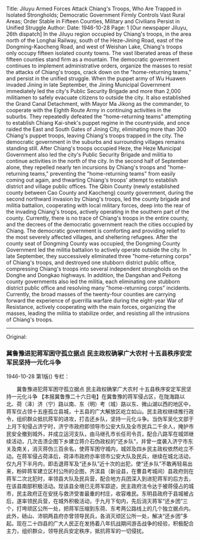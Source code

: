 Title: Jiluyu Armed Forces Attack Chiang's Troops, Who Are Trapped in Isolated Strongholds; Democratic Government Firmly Controls Vast Rural Areas; Order Stable in Fifteen Counties, Military and Civilians Persist in Unified Struggle
Author:
Date: 1946-10-28
Page: 1
[Our newspaper Jiluyu, 26th dispatch] In the Jiluyu region occupied by Chiang's troops, in the area north of the Longhai Railway, south of the Heze-Jining Road, east of the Dongming-Kaocheng Road, and west of Weishan Lake, Chiang's troops only occupy fifteen isolated county towns. The vast liberated areas of these fifteen counties stand firm as a mountain. The democratic government continues to implement administrative orders, organize the masses to resist the attacks of Chiang's troops, crack down on the "home-returning teams," and persist in the unified struggle. When the puppet army of Wu Huawen invaded Jining in late September, the Jining Municipal Government immediately led the city's Public Security Brigade and more than 2,000 militiamen to safely evacuate citizens to outside the city. It also established the Grand Canal Detachment, with Mayor Ma Jikong as the commander, to cooperate with the Eighth Route Army in continuing activities in the suburbs. They repeatedly defeated the "home-returning teams" attempting to establish Chiang Kai-shek's puppet regime in the countryside, and once raided the East and South Gates of Jining City, eliminating more than 300 Chiang's puppet troops, leaving Chiang's troops trapped in the city. The democratic government in the suburbs and surrounding villages remains standing still. After Chiang's troops occupied Heze, the Heze Municipal Government also led the city's Public Security Brigade and militia to continue activities in the north of the city. In the second half of September alone, they repelled nearly ten incursions by Chiang's troops and "home-returning teams," preventing the "home-returning teams" from easily coming out again, and thwarting Chiang's troops' attempt to establish district and village public offices. The Qibin County (newly established county between Cao County and Kaocheng) county government, during the second northward invasion by Chiang's troops, led the county brigade and militia battalion, cooperating with local military forces, deep into the rear of the invading Chiang's troops, actively operating in the southern part of the county. Currently, there is no trace of Chiang's troops in the entire county, and the decrees of the democratic government reach the cities occupied by Chiang. The democratic government is comforting and providing relief to the most severely affected villages, and sheltering refugees. After the county seat of Dongming County was occupied, the Dongming County Government led the militia battalion to actively operate outside the city. In late September, they successively eliminated three "home-returning corps" of Chiang's troops, and destroyed one stubborn district public office, compressing Chiang's troops into several independent strongholds on the Donghe and Dongkao highways. In addition, the Dangshan and Peitong county governments also led the militia, each eliminating one stubborn district public office and resolving many "home-returning corps" incidents. Currently, the broad masses of the twenty-four counties are carrying forward the experience of guerrilla warfare during the eight-year War of Resistance, actively cooperating with the main forces, organizing the masses, leading the militia to stabilize order, and resisting all the intrusions of Chiang's troops.



<hr /> 

Original: 


### 冀鲁豫进犯蒋军困守孤立据点  民主政权确掌广大农村  十五县秩序安定军民坚持一元化斗争

1946-10-28
第1版()
专栏：

　　冀鲁豫进犯蒋军困守孤立据点
    民主政权确掌广大农村
    十五县秩序安定军民坚持一元化斗争
    【本报冀鲁豫二十六日电】在冀鲁豫的蒋军侵占区，在陇海路以北、荷（泽）济（宁）路以南、东（明）考（城）路以东、微山湖以西的地区中，蒋军仅占领十五座孤立县城，十五县的广大解放区屹立如山。民主政权继续推行政令，组织群众抵抗蒋军的进攻，打击还乡队，坚持一元化斗争。当伪军吴化文部于上月下旬侵占济宁时，济宁市政府即领导市公安大队及全市民兵二千余人，掩护市民安全撤到城外，并成立运河支队，由马继孔市长任司令员，配合八路军在城郊继续活动，几次击溃企图下乡建立蒋介石伪政权的“还乡队”，并曾一度袭入济宁市东关及南关，消灭蒋伪三百余名，使蒋军困守城内，城郊及四乡民主政权依然屹立不动。在蒋军侵占荷泽后，荷泽市政府亦率领市公安大队及民兵，继续在城北活动，仅九月下半月内，即击退蒋军及“还乡队”近十次的出犯，使“还乡队”不敢再轻易出来，粉碎蒋军建立区村公所的企图，齐滨县（新设县，在曹县考城间）县政府则在蒋军二次北犯时，率领县大队及民兵营，配合地方兵团深入到进犯蒋军的后方去，在该县南部积极活动。现该县全境已无蒋军踪迹，民主政府法令达于被蒋侵占的城市，民主政府正在安抚与救济受害最重的村庄，收容难民。东明县政府于县城被占后，遂率领民兵营，在城外积极活动，于九月下旬内，先后消灭蒋军“还乡团”三个，打垮顽区公所一处，把蒋军压缩到东荷、东考两公路线上的几个独立据点内。此外，砀山、沛铜两县府亦曾领导民兵，各消灭顽区公所一处，解决“还乡团”多起。现在二十四县的广大人民正在发扬着八年抗战期间游击战争的经验，积极配合主力，组织群众，领导民兵安定秩序，抵抗蒋军的一切侵扰。
